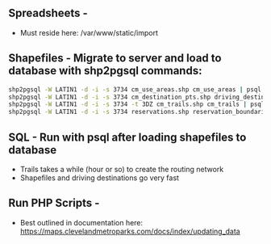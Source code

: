 ## Spreadsheets -
* Must reside here: /var/www/static/import

## Shapefiles - Migrate to server and load to database with shp2pgsql commands:
```BASH
shp2pgsql -W LATIN1 -d -i -s 3734 cm_use_areas.shp cm_use_areas | psql -U postgres path
shp2pgsql -W LATIN1 -d -i -s 3734 cm_destination_pts.shp driving_destinations | psql -U postgres path
shp2pgsql -W LATIN1 -d -i -s 3734 -t 3DZ cm_trails.shp cm_trails | psql -U postgres path
shp2pgsql -W LATIN1 -d -i -s 3734 reservations.shp reservation_boundaries_public_private_cm_dissolved | psql -U postgres path
```

## SQL - Run with psql after loading shapefiles to database
* Trails takes a while (hour or so) to create the routing network
* Shapefiles and driving destinations go very fast

## Run PHP Scripts -
* Best outlined in documentation here: https://maps.clevelandmetroparks.com/docs/index/updating_data


